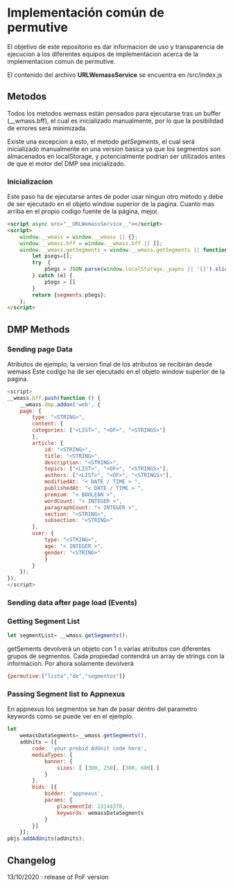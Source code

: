 # Implementación común de permutive #

El objetivo de este repositorio es dar informacion de uso y transparencia de ejecucion a los diferentes equipos de implementacion acerca de la implementacion comun de permutive.

El contenido del archivo __URLWemassService__ se encuentra en /src/index.js

## Metodos #
Todos los metodos wemass están pensados para ejecutarse tras un buffer (__wmass.bff), el cual es inicializado manualmente, por lo que la posibilidad de errores será minimizada.

Existe una excepcion a esto, el metodo *getSegments*, el cual será inicializado manualmente en una version basica ya que los segmentos son almacenados en localStorage, y potencialmente podrian ser utilizados antes de que el motor del DMP sea inicializado.
### Inicializacion ##
Este paso ha de ejecutarse antes de poder usar ningun otro metodo y debe de ser ejecutado en el objeto window superior de la pagina. Cuanto mas arriba en el propio codigo fuente de la página, mejor.
```html
<script async src="__URLWemassService__"></script>
<script>
    window.__wmass = window.__wmass || {};
    window.__wmass.bff = window.__wmass.bff || [];
    window.__wmass.getSegments = window.__wmass.getSegments || function(){ 
        let psegs=[];
        try  {
            pSegs = JSON.parse(window.localStorage._papns || '[]').slice(0, 250).map(String);
        } catch (e) {
            pSegs = []
        }
        return {segments:pSegs};
    };
</script>
```
## DMP Methods
### Sending page Data ##
Atributos de ejemplo, la version final de los atributos se recibirán desde wemass
Este codigo ha de ser ejecutado en el objeto window superior de la pagina.
```javascript
<script>
__wmass.bff.push(function () {
    __wmass.dmp.addon('web', {
    page: {
        type: "<STRING>",
        content: {
        categories: ["<LIST>", "<OF>", "<STRINGS>"]
        },
        article: {
            id: "<STRING>",
            title: "<STRING>",
            description: "<STRING>",
            topics: ["<LIST>", "<OF>", "<STRINGS>"],
            authors: ["<LIST>", "<OF>", "<STRINGS>"],
            modifiedAt: "< DATE / TIME > ",
            publishedAt: "< DATE / TIME > ",
            premium: "< BOOLEAN >",
            wordCount: "< INTEGER >",
            paragraphCount: "< INTEGER >",
            section: "<STRING>",
            subsection: "<STRING>"
        },
        user: {
            type: "<STRING>",
            age: "< INTEGER >",
            gender: "<STRING>"
            }
        }
    });
});
</script>
```
### Sending data after page load (Events) ##
### Getting Segment List ##
```javascript 
let segmentList= __wmass.getSegments();
```
getSements devolverá un objeto con 1 o varias atributos  con diferentes grupos de segmentos. Cada propiedad contendrá un array de strings con la informacion.
Por ahora solamente devolverá
```javascript
{permutive:["lista","de","segmentos"]}
```
### Passing Segment list to Appnexus ##
En appnexus los segmentos se han de pasar dentro del parametro keywords como se puede ver en el ejemplo.
```javascript
let 
    wemassDataSegments=__wmass.getSegments(),
    adUnits = [{
        code: 'your prebid AdUnit code here',
        mediaTypes: {
            banner: {
                sizes: [ [300, 250], [300, 600] ]
            }
        },
        bids: [{
            bidder: 'appnexus',
            params: {
                placementId: 13144370,
                keywords: wemassDataSegments
            }
        }]
    }];
pbjs.addAdUnits(adUnits);
```
## Changelog
13/10/2020 :  release of PoF version